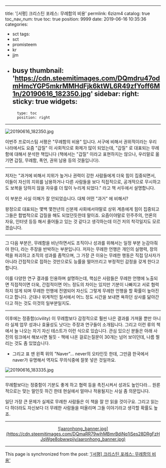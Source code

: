 
---
title: '[서평] 크리스틴 포레스: 무례함의 비용'
permlink: 6zizm4
catalog: true
toc_nav_num: true
toc: true
position: 9999
date: 2019-06-16 10:35:36
categories:
- sct
tags:
- sct
- promisteem
- kr
- jjm
- busy
thumbnail: 'https://cdn.steemitimages.com/DQmdru47odmHmcYGP5mkrMMHdFjk6ktWL6R49zfYoff6M1n/20190616_182350.jpg'
sidebar:
    right:
        sticky: true
widgets:
    -
        type: toc
        position: right
---


![20190616_182350.jpg](https://cdn.steemitimages.com/DQmdru47odmHmcYGP5mkrMMHdFjk6ktWL6R49zfYoff6M1n/20190616_182350.jpg)
<br>

이번주 프로미스팀 서평은 "무례함의 비용" 입니다. 서구에 비해서 권위적이라는 우리 나라에서도 요즘 "갑질" 이 사회적으로 화제가 많이 되었는데, "갑질" 로 대표되는 무례함에 대해서 분석한 책입니다 (책에서는 "갑질" 이라고 표현하지는 않으나, 우리말로 옮기면 갑질, 무례함, 폭언, 권위 남용 등의 것들입니다). 

---

저자는 "과거에 비해서 지위가 높거나 권력이 강한 사람들에게 더욱 힘이 집중되면서, 이들이 자신의 지위를 남용하거나 다른 사람들을 보다 직접적으로, 공개적으로 무시하고도 보복을 당하지 않을 자유를 더 많이 누리게 되었다." 라고 책 서두에서 설명합니다.

이 부분은 사실 이해가 잘 안되었습니다. 대체 어떤 "과거" 에 비해서?

왕정으로 대표되는 몇백 몇천년의 신분제 사회에서야말로 상위 계층에게 힘이 집중되고 그들은 합법적으로 갑질을 해도 되었던듯한데 말이죠. 요즘이야말로 민주주의, 언론의 자유, 인터넷 등등 해서 줄어들고 있는 것 같다고 생각하는데 이건 저의 착각일지도 모르겠습니다.

---

그 다음 부분은, 무례함을 비난하면서도 조직이나 성과를 위해서는 일정 부분 눈감아줘야 한다, 라는 주장을 반박하는 부분입니다. 저자는 무례한 언행은 개인의 실행력, 창의력을 파괴하고 조직의 성과를 좀먹으며, 그 가장 큰 이유는 무례한 행동은 직접 당사자가 아니라 간접적으로 접하는 것만으로도 능률을 떨어뜨리고 부정적인 감정을 갖게 한다고 합니다. 

이를 다양한 연구 결과를 인용하며 설명하는데, 핵심은 사람들은 무례한 언행에 노출되면 직접적이면 더욱, 간접적이면 어느 정도의 차이는 있지만 기분이 나빠지고 서로 협력하지 않게 되며 무례한 언행에 전염되어 자신도 그렇게 무례한 언행을 할 확률이 높아진다고 합니다. 군대나 위계적인 질서에서 어느 정도 시간을 보내면 욕하던 상사를 닮아간다고 하는 것도 이것의 일부분일지도.

---

이후에는 정중함(civility) 이 무례함보다 감정적으로 훨씬 나은 결과를 가져올 뿐만 아니라 실제 업무 성과나 효율성도 낫다는 주장과 연구들이 소개됩니다. 그리고 이런 류의 책에서 늘 나오는 자기 자신 테스트가 이런 식으로 있습니다. 관심 있으신 분들은 아래 사진의 링크에서 해보시면 될듯 - 책에 나온 걸로는질문이 30개는 넘어 보이던데, 나름 찔리는 것도 좀 있었습니다.

* 그리고 표 맨 왼쪽 위의 "Naver"... never의 오타인듯 한데, 그만큼 한국에서 naver가 유명해서 역자도 무의식중에 잘못 넣은 것일까요.

![20190616_183335.jpg](https://cdn.steemitimages.com/DQmUyRTR8tMfZpbRd4yUunAXdeTvGxayeQd7pFt1Z4HBVMj/20190616_183335.jpg)
<br>

---

무례함보다는 정중함이 기분도 좋게 하고 협력 등을 촉진시켜서 성과도 높인다라... 원론적으로는 맞는 말인듯 하긴 한데 현실에서 얼마나 적용될지는 사실 좀 의문입니다. 

일단 가장 큰 문제가 실제로 무례한 사람들은 이 책을 잘 안 읽을 것이구요. 그리고 읽는다 하더라도 자신보다 더 무례한 사람들을 떠올리며 그들 이야기라고 생각할 확률도 높죠.

---

<center><a href="https://www.gopax.co.kr">![aaronhong_banner.jpg](https://cdn.steemitimages.com/DQmaRR79wihMBmrBdiNq1iSes28DRgFzHJqWge8obwwpijv/aaronhong_banner.jpg)</a></center>

- - -

This page is synchronized from the post: ['[서평] 크리스틴 포레스: 무례함의 비용'](https://steemit.com/@glory7/6zizm4)
